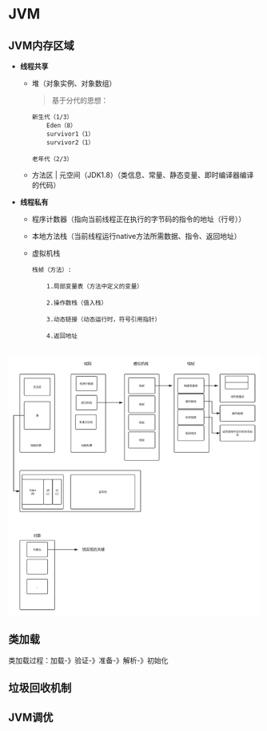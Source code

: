 # JVM  

## JVM内存区域

- **线程共享**

  - 堆（对象实例、对象数组）
    > 基于分代的思想：

        新生代（1/3）
        	Eden（8）
        	survivor1（1）
        	survivor2（1）
        
        老年代（2/3）
    
  -  方法区 | 元空间（JDK1.8）（类信息、常量、静态变量、即时编译器编译的代码）

- **线程私有**

  -  程序计数器（指向当前线程正在执行的字节码的指令的地址（行号））

  -  本地方法栈（当前线程运行native方法所需数据、指令、返回地址）

  - 虚拟机栈  

       ```
       栈帧（方法）:
       
           1.局部变量表（方法中定义的变量）
           
           2.操作数栈（值入栈）
           
           3.动态链接（动态运行时，符号引用指针）
           
           4.返回地址		
           
       ```
  

![](./image/jvm.png)

## 类加载  

类加载过程：加载-》验证-》准备-》解析-》初始化 

## 垃圾回收机制

## JVM调优
